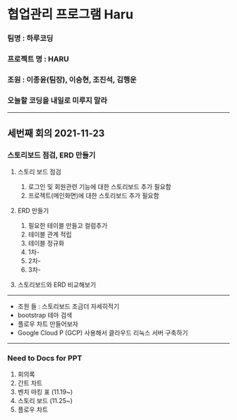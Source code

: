 # 협업관리 프로그램 Haru
### 팀명 : 하루코딩
### 프로젝트 명 : HARU
### 조원 : 이종윤(팀장), 이승현, 조진석, 김행운
### 오늘할 코딩을 내일로 미루지 말라
***

## 세번째 회의 2021-11-23

### 스토리보드 점검, ERD 만들기

1. 스토리 보드 점검
   1. 로그인 및 회원관련 기능에 대한 스토리보드 추가 필요함
   2. 프로젝트(메인화면)에 대한 스토리보드 추가 필요함

2. ERD 만들기
   1. 필요한 테이블 만들고 컬럼추가
   2. 테이블 관계 적립
   3. 테이블 정규화
   4. 1차-
   5. 2차-
   6. 3차-

3. 스토리보드와 ERD 비교해보기

***
   - 조원 들 : 스토리보드 조금더 자세히적기
   - bootstrap 테마 검색
   - 플로우 차트 만들어보자
   - Google Cloud P (GCP) 사용해서 클라우드 리눅스 서버 구축하기
***

### Need to Docs for PPT
1. 회의록
2. 간트 차트
3. 벤치 마킹 표 (11.19~)
4. 스토리 보드 (11.25~) 
5. 플로우 차트
